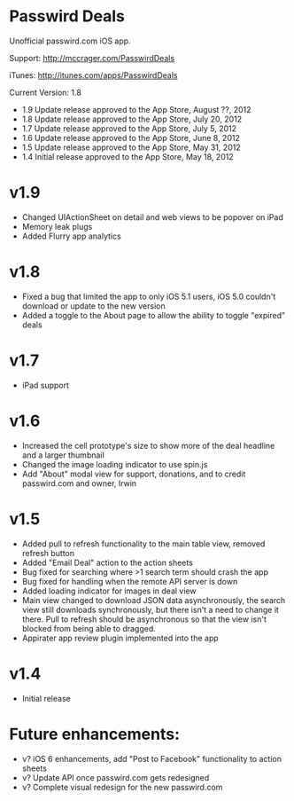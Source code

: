 Passwird Deals
======================
Unofficial passwird.com iOS app.

Support:
http://mccrager.com/PasswirdDeals

iTunes:
http://itunes.com/apps/PasswirdDeals

Current Version: 1.8

- 1.9  Update release approved to the App Store, August ??, 2012
- 1.8  Update release approved to the App Store, July 20, 2012
- 1.7  Update release approved to the App Store, July 5, 2012
- 1.6  Update release approved to the App Store, June 8, 2012
- 1.5  Update release approved to the App Store, May 31, 2012
- 1.4  Initial release approved to the App Store, May 18, 2012

v1.9
====
- Changed UIActionSheet on detail and web views to be popover on iPad
- Memory leak plugs
- Added Flurry app analytics

v1.8
====
- Fixed a bug that limited the app to only iOS 5.1 users, iOS 5.0 couldn't download or update to the new version
- Added a toggle to the About page to allow the ability to toggle "expired" deals

v1.7
====
- iPad support

v1.6
====
- Increased the cell prototype's size to show more of the deal headline and a larger thumbnail
- Changed the image loading indicator to use spin.js
- Add "About" modal view for support, donations, and to credit passwird.com and owner, Irwin

v1.5
====
- Added pull to refresh functionality to the main table view, removed refresh button
- Added "Email Deal" action to the action sheets
- Bug fixed for searching where >1 search term should crash the app
- Bug fixed for handling when the remote API server is down
- Added loading indicator for images in deal view
- Main view changed to download JSON data asynchronously, the search view still downloads synchronously, but there isn't a need to change it there. Pull to refresh should be asynchronous so that the view isn't blocked from being able to dragged.
- Appirater app review plugin implemented into the app

v1.4
====
- Initial release


Future enhancements:
====================
- v? iOS 6 enhancements, add "Post to Facebook" functionality to action sheets
- v? Update API once passwird.com gets redesigned
- v? Complete visual redesign for the new passwird.com
